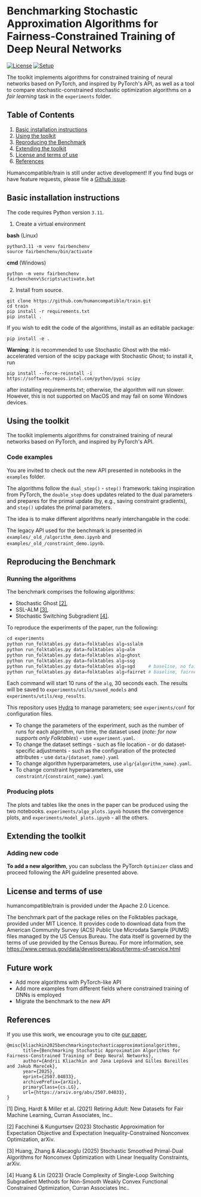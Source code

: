 # Benchmarking Stochastic Approximation Algorithms for Fairness-Constrained Training of Deep Neural Networks

[![License](https://img.shields.io/badge/License-Apache_2.0-blue.svg)](https://opensource.org/licenses/Apache-2.0) [![Setup](https://github.com/humancompatible/train/actions/workflows/setup.yml/badge.svg)](https://github.com/humancompatible/train/actions/workflows/setup.yml)

The toolkit implements algorithms for constrained training of neural networks based on PyTorch, and inspired by PyTorch's API, as well as a tool to compare stochastic-constrained stochastic optimization algorithms on a _fair learning_ task in the `experiments` folder.

## Table of Contents
1. [Basic installation instructions](#basic-installation-instructions)
2. [Using the toolkit](#using-the-toolkit)
3. [Reproducing the Benchmark](#reproducing-the-benchmark)
4. [Extending the toolkit](#extending-the-toolkit) <!-- 6. [Citing humancompatible/train](#Citing-humancompatible/train) -->
5. [License and terms of use](#license-and-terms-of-use)
6. [References](#references)

Humancompatible/train is still under active development! If you find bugs or have feature
requests, please file a
[Github issue](https://github.com/humancompatible/train/issues). 

## Basic installation instructions
The code requires Python version ```3.11```.

1. Create a virtual environment

**bash** (Linux)
```
python3.11 -m venv fairbenchenv
source fairbenchenv/bin/activate
```
**cmd** (Windows)
```
python -m venv fairbenchenv
fairbenchenv\Scripts\activate.bat
```
2. Install from source.
```
git clone https://github.com/humancompatible/train.git
cd train
pip install -r requirements.txt
pip install .
```

If you wish to edit the code of the algorithms, install as an editable package:
```
pip install -e .
```

__Warning__: it is recommended to use Stochastic Ghost with the mkl-accelerated version of the scipy package with Stochastic Ghost; to install it, run

```pip install --force-reinstall -i https://software.repos.intel.com/python/pypi scipy```

after installing requirements.txt; otherwise, the algorithm will run slower. However, this is not supported on MacOS and may fail on some Windows devices.

<!-- Install via pip -->
<!-- ``` -->
<!-- pip install folktables -->
<!-- ``` -->

## Using the toolkit

The toolkit implements algorithms for constrained training of neural networks based on PyTorch, and inspired by PyTorch's API.

### Code examples

You are invited to check out the new API presented in notebooks in the `examples` folder.

The algorithms follow the `dual_step()` - `step()` framework: taking inspiration from PyTorch, the `double_step` does updates related to the dual parameters and prepares for the primal update (by, e.g., saving constraint gradients), and `step()` updates the primal parameters.

The idea is to make different algorithms nearly interchangable in the code.

The legacy API used for the benchmark is presented in `examples/_old_/algorithm_demo.ipynb` and `examples/_old_/constraint_demo.ipynb`.

## Reproducing the Benchmark

### Running the algorithms

The benchmark comprises the following algorithms:
- Stochastic Ghost [[2]](#2),
- SSL-ALM [[3]](#3),
- Stochastic Switching Subgradient [[4]](#4).

To reproduce the experiments of the paper, run the following:
``` python
cd experiments
python run_folktables.py data=folktables alg=sslalm
python run_folktables.py data=folktables alg=alm
python run_folktables.py data=folktables alg=ghost
python run_folktables.py data=folktables alg=ssg
python run_folktables.py data=folktables alg=sgd     # baseline, no fairness
python run_folktables.py data=folktables alg=fairret # baseline, fairness with regularizer
```
Each command will start 10 runs of the `alg`, 30 seconds each.
The results will be saved to `experiments/utils/saved_models` and `experiments/utils/exp_results`.
<!-- In the repository, we include the configuration needed to reproduce the experiments in the paper. To do so, go to `experiments` and run `python run_folktables.py data=folktables alg=sslalm`. -->
<!-- Repeat for the other algorithms by changing the `alg` parameter. -->

This repository uses [Hydra](https://hydra.cc/) to manage parameters; see `experiments/conf` for configuration files. 
* To change the parameters of the experiment, such as the number of runs for each algorithm, run time, the dataset used (*note: for now supports only Folktables*) - use `experiment.yaml`. 
* To change the dataset settings - such as file location - or do dataset-specific adjustments - such as the configuration of the protected attributes - use `data/{dataset_name}.yaml`
* To change algorithm hyperparameters, use `alg/{algorithm_name}.yaml`.
* To change constraint hyperparameters, use `constraint/{constraint_name}.yaml`

<!-- ; it is installed as one of the dependencies. -->
<!-- To learn more about using Hydra, please check out the [official tutorial](https://hydra.cc/docs/tutorials/basic/your_first_app). -->

### Producing plots
The plots and tables like the ones in the paper can be produced using the two notebooks. `experiments/algo_plots.ipynb` houses the convergence plots, and `experiments/model_plots.ipynb` - all the others.

## Extending the toolkit

### Adding new code

**To add a new algorithm**, you can subclass the PyTorch ```Optimizer``` class and proceed following the API guideline presented above.

## License and terms of use

humancompatible/train is provided under the Apache 2.0 Licence.

The benchmark part of the package relies on the Folktables package, provided under MIT Licence.
It provides code to download data from the American Community Survey
(ACS) Public Use Microdata Sample (PUMS) files managed by the US Census Bureau.
The data itself is governed by the terms of use provided by the Census Bureau.
For more information, see https://www.census.gov/data/developers/about/terms-of-service.html

<!-- ## Cite this work -->

<!-- If you use this work, we encourage you to cite our paper, and the folktables dataset [[1]](#1). -->

<!-- ``` -->
<!-- @article{ding2021retiring, -->
<!--   title={Retiring Adult: New Datasets for Fair Machine Learning}, -->
<!--   author={Ding, Frances and Hardt, Moritz and Miller, John and Schmidt, Ludwig}, -->
<!--   journal={Advances in Neural Information Processing Systems}, -->
<!--   volume={34}, -->
<!--   year={2021} -->
<!-- } -->
<!-- ``` -->

## Future work

- Add more algorithms with PyTorch-like API
- Add more examples from different fields where constrained training of DNNs is employed
- Migrate the benchmark to the new API

## References

If you use this work, we encourage you to cite [our paper](https://arxiv.org/abs/2507.04033),

```
@misc{kliachkin2025benchmarkingstochasticapproximationalgorithms,
      title={Benchmarking Stochastic Approximation Algorithms for Fairness-Constrained Training of Deep Neural Networks}, 
      author={Andrii Kliachkin and Jana Lepšová and Gilles Bareilles and Jakub Mareček},
      year={2025},
      eprint={2507.04033},
      archivePrefix={arXiv},
      primaryClass={cs.LG},
      url={https://arxiv.org/abs/2507.04033}, 
}
```

<a id="1">[1]</a> 
Ding, Hardt & Miller et al. (2021) Retiring Adult: New Datasets for Fair Machine Learning, Curran Associates, Inc..

<a id="2">[2]</a> 
Facchinei & Kungurtsev (2023) Stochastic Approximation for Expectation Objective and Expectation Inequality-Constrained Nonconvex Optimization, arXiv.

<a id="3">[3]</a> 
Huang, Zhang & Alacaoglu (2025) Stochastic Smoothed Primal-Dual Algorithms for Nonconvex Optimization with Linear Inequality Constraints, arXiv.

<a id="4">[4]</a> 
Huang & Lin (2023) Oracle Complexity of Single-Loop Switching Subgradient Methods for Non-Smooth Weakly Convex Functional Constrained Optimization, Curran Associates Inc..

